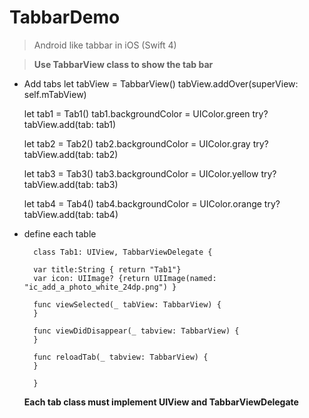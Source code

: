 # TabbarDemo 
> Android like tabbar in iOS (Swift 4)


> **Use TabbarView class to show the tab bar**

	
 - Add tabs
	let tabView = TabbarView()
	tabView.addOver(superView: self.mTabView)

	let tab1 = Tab1()
	tab1.backgroundColor = UIColor.green
	try? tabView.add(tab: tab1)

	let tab2 = Tab2()
	tab2.backgroundColor = UIColor.gray
	try? tabView.add(tab: tab2)

	let tab3 = Tab3()
	tab3.backgroundColor = UIColor.yellow
	try? tabView.add(tab: tab3)

	let tab4 = Tab4()
	tab4.backgroundColor = UIColor.orange
	try? tabView.add(tab: tab4)

- define each table

		class Tab1: UIView, TabbarViewDelegate {

		var title:String { return "Tab1"}
		var icon: UIImage? {return UIImage(named: "ic_add_a_photo_white_24dp.png") }

		func viewSelected(_ tabView: TabbarView) {
		}

		func viewDidDisappear(_ tabview: TabbarView) {
		}

		func reloadTab(_ tabview: TabbarView) {
		}

		}

	**Each tab class must implement UIView and TabbarViewDelegate**

